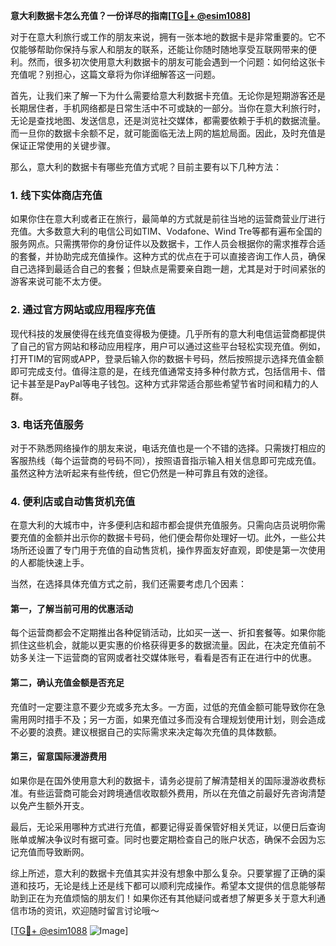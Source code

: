 **意大利数据卡怎么充值？一份详尽的指南[[TG💪+ @esim1088](https://t.me/s/esim1088)]**

对于在意大利旅行或工作的朋友来说，拥有一张本地的数据卡是非常重要的。它不仅能够帮助你保持与家人和朋友的联系，还能让你随时随地享受互联网带来的便利。然而，很多初次使用意大利数据卡的朋友可能会遇到一个问题：如何给这张卡充值呢？别担心，这篇文章将为你详细解答这一问题。

首先，让我们来了解一下为什么需要给意大利数据卡充值。无论你是短期游客还是长期居住者，手机网络都是日常生活中不可或缺的一部分。当你在意大利旅行时，无论是查找地图、发送信息，还是浏览社交媒体，都需要依赖于手机的数据流量。而一旦你的数据卡余额不足，就可能面临无法上网的尴尬局面。因此，及时充值是保证正常使用的关键步骤。

那么，意大利的数据卡有哪些充值方式呢？目前主要有以下几种方法：

### 1. **线下实体商店充值**
   如果你住在意大利或者正在旅行，最简单的方式就是前往当地的运营商营业厅进行充值。大多数意大利的电信公司如TIM、Vodafone、Wind Tre等都有遍布全国的服务网点。只需携带你的身份证件以及数据卡，工作人员会根据你的需求推荐合适的套餐，并协助完成充值操作。这种方式的优点在于可以直接咨询工作人员，确保自己选择到最适合自己的套餐；但缺点是需要亲自跑一趟，尤其是对于时间紧张的游客来说可能不太方便。

### 2. **通过官方网站或应用程序充值**
   现代科技的发展使得在线充值变得极为便捷。几乎所有的意大利电信运营商都提供了自己的官方网站和移动应用程序，用户可以通过这些平台轻松实现充值。例如，打开TIM的官网或APP，登录后输入你的数据卡号码，然后按照提示选择充值金额即可完成支付。值得注意的是，在线充值通常支持多种付款方式，包括信用卡、借记卡甚至是PayPal等电子钱包。这种方式非常适合那些希望节省时间和精力的人群。

### 3. **电话充值服务**
   对于不熟悉网络操作的朋友来说，电话充值也是一个不错的选择。只需拨打相应的客服热线（每个运营商的号码不同），按照语音指示输入相关信息即可完成充值。虽然这种方法听起来有些传统，但它仍然是一种可靠且有效的途径。

### 4. **便利店或自动售货机充值**
   在意大利的大城市中，许多便利店和超市都会提供充值服务。只需向店员说明你需要充值的金额并出示你的数据卡号码，他们便会帮你处理好一切。此外，一些公共场所还设置了专门用于充值的自动售货机，操作界面友好直观，即使是第一次使用的人都能快速上手。

当然，在选择具体充值方式之前，我们还需要考虑几个因素：

#### **第一，了解当前可用的优惠活动**
   每个运营商都会不定期推出各种促销活动，比如买一送一、折扣套餐等。如果你能抓住这些机会，就能以更实惠的价格获得更多的数据流量。因此，在决定充值前不妨多关注一下运营商的官网或者社交媒体账号，看看是否有正在进行中的优惠。

#### **第二，确认充值金额是否充足**
   充值时一定要注意不要少充或多充太多。一方面，过低的充值金额可能导致你在急需用网时措手不及；另一方面，如果充值过多而没有合理规划使用计划，则会造成不必要的浪费。建议根据自己的实际需求来决定每次充值的具体数额。

#### **第三，留意国际漫游费用**
   如果你是在国外使用意大利的数据卡，请务必提前了解清楚相关的国际漫游收费标准。有些运营商可能会对跨境通信收取额外费用，所以在充值之前最好先咨询清楚以免产生额外开支。

最后，无论采用哪种方式进行充值，都要记得妥善保管好相关凭证，以便日后查询账单或解决争议时有据可查。同时也要定期检查自己的账户状态，确保不会因为忘记充值而导致断网。

综上所述，意大利的数据卡充值其实并没有想象中那么复杂。只要掌握了正确的渠道和技巧，无论是线上还是线下都可以顺利完成操作。希望本文提供的信息能够帮助到正在为充值烦恼的朋友们！如果你还有其他疑问或者想了解更多关于意大利通信市场的资讯，欢迎随时留言讨论哦～

[[TG💪+ @esim1088](https://t.me/s/esim1088) ![Image](https://i.postimg.cc/4NQfJmqS/Snipaste-2025-05-13-00-14-12.png)]
